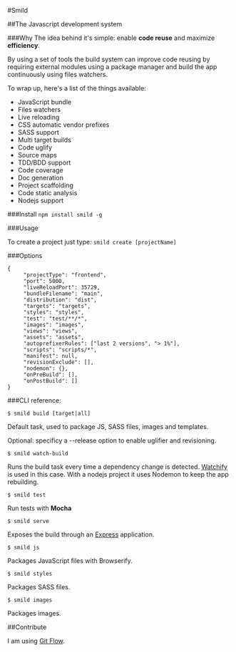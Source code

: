 #Smild

##The Javascript development system

###Why
The idea behind it's simple: enable **code reuse** and maximize **efficiency**.

By using a set of tools the build system can improve code reusing by requiring external modules using a package manager and build the app continuously using files watchers.

To wrap up, here's a list of the things available:

* JavaScript bundle
* Files watchers
* Live reloading
* CSS automatic vendor prefixes
* SASS support
* Multi target builds
* Code uglify
* Source maps
* TDD/BDD support
* Code coverage
* Doc generation
* Project scaffolding
* Code static analysis
* Nodejs support

###Install
`npm install smild -g`

###Usage

To create a project just type:
`smild create [projectName]`


###Options

    {
         "projectType": "frontend",
         "port": 5000,
         "liveReloadPort": 35729,
         "bundleFilename": "main",
         "distribution": "dist",
         "targets": "targets",
         "styles": "styles",
         "test": "test/**/*",
         "images": "images",
         "views": "views",
         "assets": "assets",
         "autoprefixerRules": ["last 2 versions", "> 1%"],
         "scripts": "scripts/*",
         "manifest": null,
         "revisionExclude": [],
         "nodemon": {},
         "onPreBuild": [],
         "onPostBuild": []
    }

###CLI reference:

`$ smild build [target|all]`

Default task, used to package JS, SASS files, images and templates.

Optional: specificy a --release option to enable uglifier and revisioning.

`$ smild watch-build`

Runs the build task every time a dependency change is detected. [Watchify](https://github.com/substack/watchify) is used in this case.
With a nodejs project it uses Nodemon to keep the app rebuilding.

`$ smild test`

Run tests with **Mocha**

`$ smild serve`

Exposes the build through an [Express](http://expressjs.com/) application.

`$ smild js`

Packages JavaScript files with Browserify.

`$ smild styles`

Packages SASS files.

`$ smild images`

Packages images.

##Contribute

I am using [Git Flow](https://github.com/nvie/gitflow).